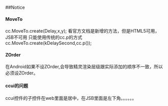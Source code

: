 ##Notice


#### MoveTo
cc.MoveTo.create(Delay,x,y); 看官方文档是新增的方法，但是HTML5可用，JSB不可用
只能使用传统的cc.p的方式
cc.MoveTo.create(kDelaySecond,cc.p());

#### ZOrder
在Android如果不设ZOrder,会导致精灵渲染层级跟实际添加的顺序不一致，所以必须设ZOrder。


#### ccui的问题

ccui控件的子控件在web里面是居中，在JSB里面是左下角。。。。。。
